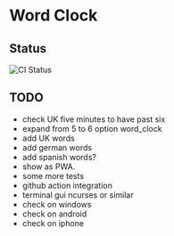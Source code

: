 # Word Clock

## Status

![CI Status](https://github.com/almedso/wordclock-in-rust/actions/workflows/ci.yml/badge.svg)

## TODO

- check UK five minutes to have past six
- expand from 5 to  6 option word_clock
- add UK words
- add german words
- add spanish words?
- show as PWA.
- some more tests
- github action integration
- terminal gui ncurses or similar
- check on windows
- check on android
- check on iphone